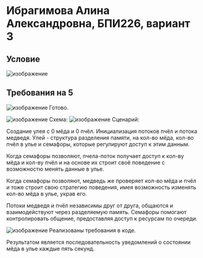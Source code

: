 # Ибрагимова Алина Александровна, БПИ226, вариант 3
## Условие
![изображение](https://github.com/AlinaMalinafff/OSI/assets/150148650/20abce04-dc7d-4ee3-9d05-f616848f6973)

## Требования на 5
![изображение](https://github.com/AlinaMalinafff/OSI/assets/150148650/d851401e-2066-48a7-9958-ebdd6798da0a)
Готово.

![изображение](https://github.com/AlinaMalinafff/OSI/assets/150148650/3a47956d-36ed-4995-b129-d9afe1ba1249)
Схема:
![изображение](https://github.com/AlinaMalinafff/OSI/assets/150148650/095f2325-a46e-4d9d-9ffc-68fa0aac5fed)
Сценарий:

Создание улея с 0 мёда и 0 пчёл. Инициализация потоков пчёл и потока медведя.
Улей - структура разделения памяти, на кол-во мёда, кол-во пчёл в улье и семафоры,
которые регулируют доступ к этим данным.

Когда семафоры позволяют, пчела-поток получает доступ к кол-ву мёда и кол-ву пчёл и 
на основе их строит своё поведение с возможностю менять данные в улье.

Когда семафоры позволяют, медведь же проверяет кол-во мёда и пчёл и тоже строит
свою стратегию поведения,  имея возможность изменять кол-во мёда в улье, украв его.

Потоки медведя и пчёл независимы друг от друга, общаются и взаимодействуют через разделяемую память.
Семафоры помогают контролировать общение, предоставляя доступ к ресурсам по очереди.

![изображение](https://github.com/AlinaMalinafff/OSI/assets/150148650/709c15da-2b55-4bcd-a8df-6914c2c951ef)
Реализованы требования в коде.

Результатом является последовательность уведомлений о состоянии мёда в улье 
каждые пять секунд.
